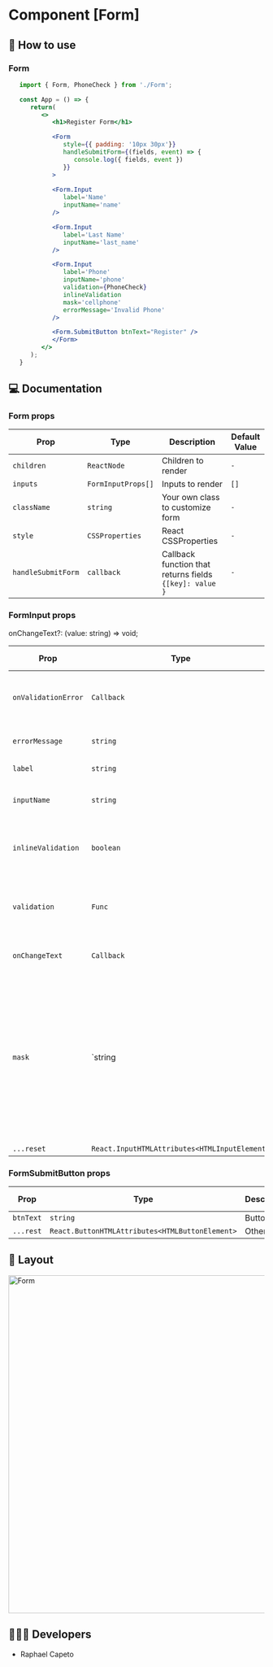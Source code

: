 # Component [Form]

## 🚀 How to use

### Form
```jsx
   import { Form, PhoneCheck } from './Form';

   const App = () => {
      return(
         <>
            <h1>Register Form</h1>

            <Form 
               style={{ padding: '10px 30px'}}
               handleSubmitForm={(fields, event) => {
                  console.log({ fields, event })
               }}
            >
            
            <Form.Input 
               label='Name'
               inputName='name'
            />

            <Form.Input 
               label='Last Name'
               inputName='last_name'
            />

            <Form.Input 
               label='Phone'
               inputName='phone'
               validation={PhoneCheck}
               inlineValidation
               mask='cellphone'
               errorMessage='Invalid Phone'
            />

            <Form.SubmitButton btnText="Register" />
            </Form>
         </>
      );
   }
```

## 💻 Documentation

### Form props

| Prop | Type | Description                                                                                                                                         | Default Value |
| --------- | -------- | ------------------------------------------------------------------------------------------------------------------------------------------------------- | ----------------- |
| `children`  | `ReactNode` | Children to render | `-` |
| `inputs`  | `FormInputProps[]` | Inputs to render | `[]` |
| `className`  | `string` | Your own class to customize form | `-` |
| `style`  | `CSSProperties` | React CSSProperties  | `-` |
| `handleSubmitForm`  | `callback` | Callback function that returns fields `{[key]: value }` | `-` |


### FormInput props

onChangeText?: (value: string) => void;

| Prop | Type | Description                                                                                                                                         | Default Value |
| --------- | -------- | ------------------------------------------------------------------------------------------------------------------------------------------------------- | ----------------- |
| `onValidationError`  | `Callback` | Callback that returns message error, it has an error | `-` |
| `errorMessage`  | `string` | Error message to render | `'Invalid Field'` |
| `label`  | `string` | Input label `required` | `-` |
| `inputName`  | `string` | To use in input ID and NAME `required` | `-` |
| `inlineValidation`  | `boolean` | To check it has an error when user update input text | `-` |
| `validation`  | `Func` | A function that recive value and return it was correct or not | `-` |
| `onChangeText`  | `Callback` | Callback that returns input text | `-` |
| `mask`  | `string | Callback` | `String` to use default mask or Callback to use your own mask, the callback params is a `string` and returns `string`| `-` |
| `...reset`  | `React.InputHTMLAttributes<HTMLInputElement>` | Other props | `` |

### FormSubmitButton props

| Prop | Type | Description                                                                                                                                         | Default Value |
| --------- | -------- | ------------------------------------------------------------------------------------------------------------------------------------------------------- | ----------------- |
| `btnText`  | `string` | Button text | `''` |
| `...rest`  | `React.ButtonHTMLAttributes<HTMLButtonElement>` | Other props | `-` |


## 🔖 Layout

<p align="left">
   <img width="665" alt="Form" src="https://user-images.githubusercontent.com/61842405/154866102-877ebef8-e8ce-4f81-8576-736f26f2c73d.png">

</p>


## 👨🏻‍💻 Developers
- Raphael Capeto


